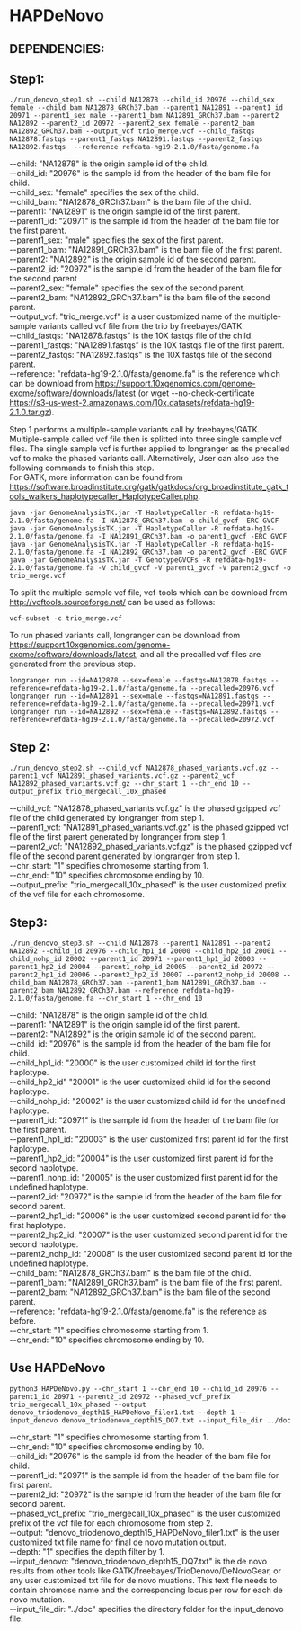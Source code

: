 # HAPDeNovo

## DEPENDENCIES:


## Step1:
```
./run_denovo_step1.sh --child NA12878 --child_id 20976 --child_sex female --child_bam NA12878_GRCh37.bam --parent1 NA12891 --parent1_id 20971 --parent1_sex male --parent1_bam NA12891_GRCh37.bam --parent2 NA12892 --parent2_id 20972 --parent2_sex female --parent2_bam NA12892_GRCh37.bam --output_vcf trio_merge.vcf --child_fastqs NA12878.fastqs --parent1_fastqs NA12891.fastqs --parent2_fastqs NA12892.fastqs  --reference refdata-hg19-2.1.0/fasta/genome.fa
```

--child: "NA12878" is the origin sample id of the child.  <br />
--child_id: "20976" is the sample id from the header of the bam file for child. <br />
--child_sex: "female" specifies the sex of the child. <br />
--child_bam: "NA12878_GRCh37.bam" is the bam file of the child. <br />
--parent1: "NA12891" is the origin sample id of the first parent.  <br />
--parent1_id: "20971" is the sample id from the header of the bam file for the first parent. <br />
--parent1_sex: "male" specifies the sex of the first parent. <br />
--parent1_bam: "NA12891_GRCh37.bam" is the bam file of the first parent. <br />
--parent2: "NA12892" is the origin sample id of the second parent.  <br />
--parent2_id: "20972" is the sample id from the header of the bam file for the second parent<br />
--parent2_sex: "female" specifies the sex of the second parent. <br />
--parent2_bam: "NA12892_GRCh37.bam" is the bam file of the second parent. <br />
--output_vcf: "trio_merge.vcf" is a user customized name of the multiple-sample variants called vcf file from the trio by freebayes/GATK.
<br />
--child_fastqs: "NA12878.fastqs" is the 10X fastqs file of the child.  <br />
--parent1_fastqs: "NA12891.fastqs" is the 10X fastqs file of the first parent.  <br />
--parent2_fastqs: "NA12892.fastqs" is the 10X fastqs file of the second parent.  <br />
--reference: "refdata-hg19-2.1.0/fasta/genome.fa" is the reference which can be download from https://support.10xgenomics.com/genome-exome/software/downloads/latest (or wget --no-check-certificate https://s3-us-west-2.amazonaws.com/10x.datasets/refdata-hg19-2.1.0.tar.gz).   <br />

Step 1 performs a multiple-sample variants call by freebayes/GATK. Multiple-sample called vcf file then is splitted into three single sample vcf files. The single sample vcf is further applied to longranger as the precalled vcf to make the phased variants call. Alternatively, User can also use the following commands to finish this step. <br />
For GATK, more information can be found from https://software.broadinstitute.org/gatk/gatkdocs/org_broadinstitute_gatk_tools_walkers_haplotypecaller_HaplotypeCaller.php. 
<br />
```
java -jar GenomeAnalysisTK.jar -T HaplotypeCaller -R refdata-hg19-2.1.0/fasta/genome.fa -I NA12878_GRCh37.bam -o child_gvcf -ERC GVCF  
java -jar GenomeAnalysisTK.jar -T HaplotypeCaller -R refdata-hg19-2.1.0/fasta/genome.fa -I NA12891_GRCh37.bam -o parent1_gvcf -ERC GVCF  
java -jar GenomeAnalysisTK.jar -T HaplotypeCaller -R refdata-hg19-2.1.0/fasta/genome.fa -I NA12892_GRCh37.bam -o parent2_gvcf -ERC GVCF 
java -jar GenomeAnalysisTK.jar -T GenotypeGVCFs -R refdata-hg19-2.1.0/fasta/genome.fa -V child_gvcf -V parent1_gvcf -V parent2_gvcf -o trio_merge.vcf  
```

To split the multiple-sample vcf file, vcf-tools which can be download from http://vcftools.sourceforge.net/ can be used as follows: <br />
```
vcf-subset -c trio_merge.vcf
```

To run phased variants call, longranger can be download from https://support.10xgenomics.com/genome-exome/software/downloads/latest, and all the precalled vcf files are generated from the previous step. <br />
```
longranger run --id=NA12878 --sex=female --fastqs=NA12878.fastqs --reference=refdata-hg19-2.1.0/fasta/genome.fa --precalled=20976.vcf  
longranger run --id=NA12891 --sex=male --fastqs=NA12891.fastqs --reference=refdata-hg19-2.1.0/fasta/genome.fa --precalled=20971.vcf  
longranger run --id=NA12892 --sex=female --fastqs=NA12892.fastqs --reference=refdata-hg19-2.1.0/fasta/genome.fa --precalled=20972.vcf  
```

## Step 2:
```
./run_denovo_step2.sh --child_vcf NA12878_phased_variants.vcf.gz --parent1_vcf NA12891_phased_variants.vcf.gz --parent2_vcf NA12892_phased_variants.vcf.gz --chr_start 1 --chr_end 10 --output_prefix trio_mergecall_10x_phased
```

--child_vcf: "NA12878_phased_variants.vcf.gz" is the phased gzipped vcf file of the child generated by longranger from step 1. <br />
--parent1_vcf: "NA12891_phased_variants.vcf.gz" is the phased gzipped vcf file of the first parent generated by longranger from step 1. <br />
--parent2_vcf: "NA12892_phased_variants.vcf.gz" is the phased gzipped vcf file of the second parent generated by longranger from step 1. <br />
--chr_start: "1" specifies chromosome starting from 1.  <br />
--chr_end: "10" specifies chromosome ending by 10.   <br />
--output_prefix: "trio_mergecall_10x_phased" is the user customized prefix of the vcf file for each chromosome.  <br />



## Step3:
```
./run_denovo_step3.sh --child NA12878 --parent1 NA12891 --parent2 NA12892 --child_id 20976 --child_hp1_id 20000 --child_hp2_id 20001 --child_nohp_id 20002 --parent1_id 20971 --parent1_hp1_id 20003 --parent1_hp2_id 20004 --parent1_nohp_id 20005 --parent2_id 20972 --parent2_hp1_id 20006 --parent2_hp2_id 20007 --parent2_nohp_id 20008 --child_bam NA12878_GRCh37.bam --parent1_bam NA12891_GRCh37.bam --parent2_bam NA12892_GRCh37.bam --reference refdata-hg19-2.1.0/fasta/genome.fa --chr_start 1 --chr_end 10
```

--child: "NA12878" is the origin sample id of the child.  <br />
--parent1: "NA12891" is the origin sample id of the first parent.  <br />
--parent2: "NA12892" is the origin sample id of the second parent.  <br />
--child_id: "20976" is the sample id from the header of the bam file for child.<br />
--child_hp1_id: "20000" is the user customized child id for the first haplotype.  <br />
--child_hp2_id" "20001" is the user customized child id for the second haplotype.  <br /> 
--child_nohp_id: "20002" is the user customized child id for the undefined haplotype. <br />
--parent1_id: "20971" is the sample id from the header of the bam file for the first parent. <br />
--parent1_hp1_id: "20003" is the user customized first parent id for the first haplotype.  <br />
--parent1_hp2_id: "20004" is the user customized first parent id for the second haplotype.  <br />
--parent1_nohp_id: "20005" is the user customized first parent id for the undefined haplotype.  <br /> 
--parent2_id: "20972" is the sample id from the header of the bam file for second parent. <br />
--parent2_hp1_id: "20006" is the user customized second parent id for the first haplotype.  <br />
--parent2_hp2_id: "20007" is the user customized second parent id for the second haplotype.  <br />
--parent2_nohp_id: "20008" is the user customized second parent id for the undefined haplotype.  <br /> 
--child_bam: "NA12878_GRCh37.bam" is the bam file of the child. <br />
--parent1_bam: "NA12891_GRCh37.bam" is the bam file of the first parent. <br />
--parent2_bam: "NA12892_GRCh37.bam" is the bam file of the second parent. <br />
--reference: "refdata-hg19-2.1.0/fasta/genome.fa" is the reference as before. <br />
--chr_start: "1" specifies chromosome starting from 1.  <br />
--chr_end: "10" specifies chromosome ending by 10.   <br />


## Use HAPDeNovo
```
python3 HAPDeNovo.py --chr_start 1 --chr_end 10 --child_id 20976 --parent1_id 20971 --parent2_id 20972 --phased_vcf_prefix trio_mergecall_10x_phased --output denovo_triodenovo_depth15_HAPDeNovo_filer1.txt --depth 1 --input_denovo denovo_triodenovo_depth15_DQ7.txt --input_file_dir ../doc
```
--chr_start: "1" specifies chromosome starting from 1.  <br />
--chr_end: "10" specifies chromosome ending by 10.   <br />
--child_id: "20976" is the sample id from the header of the bam file for child.  <br />
--parent1_id: "20971" is the sample id from the header of the bam file for first parent. <br />
--parent2_id: "20972" is the sample id from the header of the bam file for second parent.  <br />
--phased_vcf_prefix: "trio_mergecall_10x_phased" is the user customized prefix of the vcf file for each chromosome from step 2.  <br />
--output: "denovo_triodenovo_depth15_HAPDeNovo_filer1.txt" is the user customized txt file name for final de novo mutation output. <br />
--depth: "1" specifies the depth filter by 1. <br />
--input_denovo: "denovo_triodenovo_depth15_DQ7.txt" is the de novo results from other tools like GATK/freebayes/TrioDenovo/DeNovoGear, or any user customized txt file for de novo muations. This text file needs to contain chromose name and the corresponding locus per row for each de novo mutation. <br />
--input_file_dir: "../doc" specifies the directory folder for the input_denovo file.  <br />



